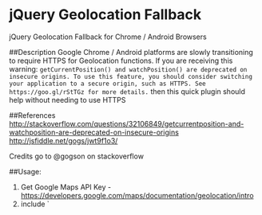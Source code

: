 # jQuery Geolocation Fallback
jQuery Geolocation Fallback for Chrome / Android Browsers

##Description
Google Chrome / Android platforms are slowly transitioning to require HTTPS for Geolocation functions. If you are receiving this warning:
`getCurrentPosition() and watchPosition() are deprecated on insecure origins. To use this feature, you should consider switching your application to a secure origin, such as HTTPS. See https://goo.gl/rStTGz for more details.`
then this quick plugin should help without needing to use HTTPS

##References
http://stackoverflow.com/questions/32106849/getcurrentposition-and-watchposition-are-deprecated-on-insecure-origins
http://jsfiddle.net/gogs/jwt9f1o3/

Credits go to @gogson on stackoverflow

##Usage:
1. Get Google Maps API Key - https://developers.google.com/maps/documentation/geolocation/intro
2. include 
  `<script type="text/javascript" src="//code.jquery.com/jquery-1.11.0.min.js"></script>
  <script type="text/javascript" src="//code.jquery.com/jquery-migrate-1.2.1.min.js"></script>
  <script type="text/javascript" src="jquery.geoloc-fallback.js" />`
3. Init object:
  
  `var geolocfb = $('body').geolocfb({
    apikey: YOUR_API_KEY
    // , success: function(position){}      // optional
    // , error: function(error, errorMsg){}   // optional
  });`

4. Use geolocfb, overwrite callback functions if needed

  `geolocfb.geoloc(
    function(position){},         //optional
    function(error, errorMsg){}   //optional
  );`
